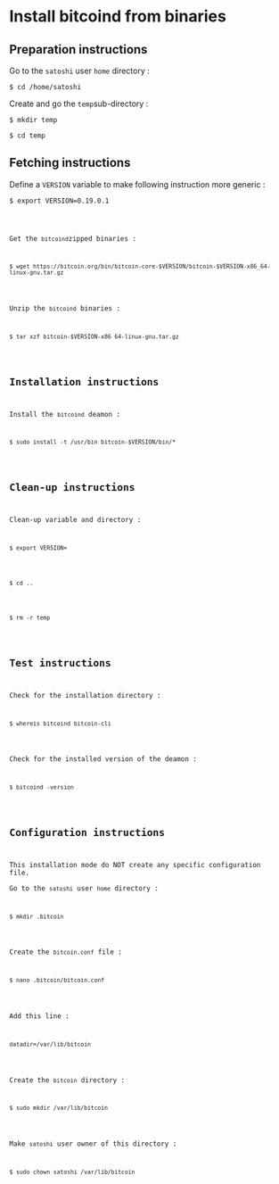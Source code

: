 Install bitcoind from binaries
==
Preparation instructions
-
Go to the ```satoshi``` user ```home``` directory :
<pre><code>$ cd /home/satoshi</code></pre>

Create and go the ```temp```sub-directory :
<pre><code>$ mkdir temp</code></pre>
<pre><code>$ cd temp</code></pre>
Fetching instructions
-
Define a ```VERSION``` variable to make following instruction more generic :
<pre><code>$ export VERSION=0.19.0.1</pre>
Get the ```bitcoind```zipped binaries :
<pre><code>$ wget https://bitcoin.org/bin/bitcoin-core-$VERSION/bitcoin-$VERSION-x86_64-linux-gnu.tar.gz</code></pre>
Unzip the ```bitcoind``` binaries :
<pre><code>$ tar xzf bitcoin-$VERSION-x86_64-linux-gnu.tar.gz</code></pre>
Installation instructions
-
Install the ```bitcoind``` deamon :
<pre><code>$ sudo install -t /usr/bin bitcoin-$VERSION/bin/*</code></pre>
Clean-up instructions
-
Clean-up variable and directory :
<pre><code>$ export VERSION=</code></pre>
<pre><code>$ cd ..</code></pre>
<pre><code>$ rm -r temp</code></pre>
Test instructions
-
Check for the installation directory :
<pre><code>$ whereis bitcoind bitcoin-cli</code></pre>
Check for the installed version of the deamon :
<pre><code>$ bitcoind -version</code></pre>
Configuration instructions
-
This installation mode do NOT create any specific configuration file.  
Go to the ```satoshi``` user ```home``` directory :
<pre><code>$ mkdir .bitcoin</code></pre>
Create the ```bitcoin.conf``` file :
<pre><code>$ nano .bitcoin/bitcoin.conf</code></pre>
Add this line :
<pre><code>datadir=/var/lib/bitcoin</code></pre>
Create the ```bitcoin``` directory :
<pre><code>$ sudo mkdir /var/lib/bitcoin</code></pre>
Make ```satoshi``` user owner of this directory :
<pre><code>$ sudo chown satoshi /var/lib/bitcoin</code></pre>
